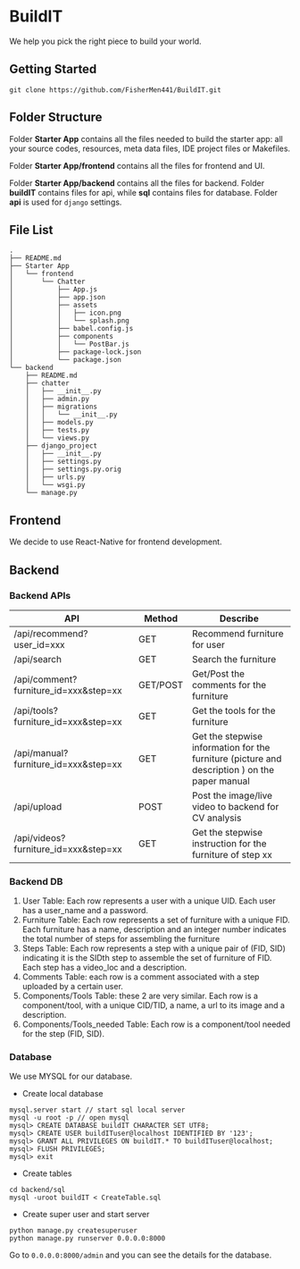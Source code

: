 # BuildIT
We help you pick the right piece to build your world.

## Getting Started

```
git clone https://github.com/FisherMen441/BuildIT.git
```

## Folder Structure

Folder **Starter App** contains all the files needed to build the starter app: all your source codes, resources, meta data files, IDE project files or Makefiles. 

Folder **Starter App/frontend** contains all the files for frontend and UI.

Folder **Starter App/backend** contains all the files for backend. Folder **buildIT** contains files for api, while **sql** contains files for database. Folder **api** is used for `django` settings.


## File List

    .
    ├── README.md
    ├── Starter App
    │   └── frontend
    │       └── Chatter
    │           ├── App.js
    │           ├── app.json
    │           ├── assets
    │           │   ├── icon.png
    │           │   └── splash.png
    │           ├── babel.config.js
    │           ├── components
    │           │   └── PostBar.js
    │           ├── package-lock.json
    │           └── package.json
    └── backend
        ├── README.md
        ├── chatter
        │   ├── __init__.py
        │   ├── admin.py
        │   ├── migrations
        │   │   └── __init__.py
        │   ├── models.py
        │   ├── tests.py
        │   └── views.py
        ├── django_project
        │   ├── __init__.py
        │   ├── settings.py
        │   ├── settings.py.orig
        │   ├── urls.py
        │   └── wsgi.py
        └── manage.py

## Frontend

We decide to use React-Native for frontend development.

## Backend

### Backend APIs

| API                                   | Method   | Describe                                                     |
| ------------------------------------- | -------- | ------------------------------------------------------------ |
| /api/recommend?user_id=xxx            | GET      | Recommend furniture for user                                 |
| /api/search                           | GET      | Search the furniture                                         |
| /api/comment?furniture_id=xxx&step=xx | GET/POST | Get/Post the comments for the furniture                      |
| /api/tools?furniture_id=xxx&step=xx   | GET      | Get the tools for the furniture                              |
| /api/manual?furniture_id=xxx&step=xx  | GET      | Get the stepwise information for the furniture (picture and description ) on the paper manual |
| /api/upload                           | POST     | Post the image/live video to backend for CV analysis         |
| /api/videos?furniture_id=xxx&step=xx  | GET      | Get the stepwise instruction for the furniture of step xx    |

### Backend DB
1. User Table: Each row represents a user with a unique UID. Each user has a user_name and a password.
2. Furniture Table: Each row represents a set of furniture with a unique FID. Each furniture has a name, description and an integer number indicates the total number of steps for assembling the furniture
3. Steps Table: Each row represents a step with a unique pair of (FID, SID) indicating it is the SIDth step to assemble the set of furniture of FID. Each step has a video_loc and a description.
4. Comments Table: each row is a comment associated with a step uploaded by a certain user.
5. Components/Tools Table: these 2 are very similar. Each row is a component/tool, with a unique CID/TID, a name, a url to its image and a description.
6. Components/Tools_needed Table: Each row is a component/tool needed for the step (FID, SID).

### Database

We use MYSQL for our database.

* Create local database

```
mysql.server start // start sql local server
mysql -u root -p // open mysql
mysql> CREATE DATABASE buildIT CHARACTER SET UTF8;
mysql> CREATE USER buildITuser@localhost IDENTIFIED BY '123';
mysql> GRANT ALL PRIVILEGES ON buildIT.* TO buildITuser@localhost;
mysql> FLUSH PRIVILEGES;
mysql> exit
```

* Create tables

```
cd backend/sql
mysql -uroot buildIT < CreateTable.sql
```

* Create super user and start server

```
python manage.py createsuperuser
python manage.py runserver 0.0.0.0:8000
```

Go to `0.0.0.0:8000/admin` and you can see the details for the database.

